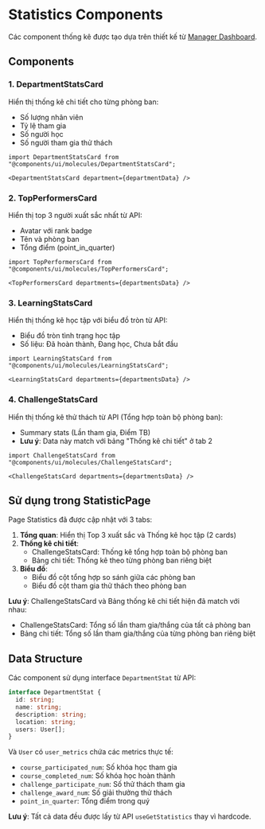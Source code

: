 # Statistics Components

Các component thống kê được tạo dựa trên thiết kế từ [Manager Dashboard](https://readdy.link/preview/4014ce3a-a4c6-4026-aa0a-bf1ab4014219/1910308/manager-dashboard).

## Components

### 1. DepartmentStatsCard
Hiển thị thống kê chi tiết cho từng phòng ban:
- Số lượng nhân viên
- Tỷ lệ tham gia
- Số người học
- Số người tham gia thử thách

```tsx
import DepartmentStatsCard from "@components/ui/molecules/DepartmentStatsCard";

<DepartmentStatsCard department={departmentData} />
```

### 2. TopPerformersCard
Hiển thị top 3 người xuất sắc nhất từ API:
- Avatar với rank badge
- Tên và phòng ban
- Tổng điểm (point_in_quarter)

```tsx
import TopPerformersCard from "@components/ui/molecules/TopPerformersCard";

<TopPerformersCard departments={departmentsData} />
```



### 3. LearningStatsCard
Hiển thị thống kê học tập với biểu đồ tròn từ API:
- Biểu đồ tròn tình trạng học tập
- Số liệu: Đã hoàn thành, Đang học, Chưa bắt đầu

```tsx
import LearningStatsCard from "@components/ui/molecules/LearningStatsCard";

<LearningStatsCard departments={departmentsData} />
```

### 4. ChallengeStatsCard
Hiển thị thống kê thử thách từ API (Tổng hợp toàn bộ phòng ban):
- Summary stats (Lần tham gia, Điểm TB)
- **Lưu ý**: Data này match với bảng "Thống kê chi tiết" ở tab 2

```tsx
import ChallengeStatsCard from "@components/ui/molecules/ChallengeStatsCard";

<ChallengeStatsCard departments={departmentsData} />
```

## Sử dụng trong StatisticPage

Page Statistics đã được cập nhật với 3 tabs:

1. **Tổng quan**: Hiển thị Top 3 xuất sắc và Thống kê học tập (2 cards)
2. **Thống kê chi tiết**: 
   - ChallengeStatsCard: Thống kê tổng hợp toàn bộ phòng ban
   - Bảng chi tiết: Thống kê theo từng phòng ban riêng biệt
3. **Biểu đồ**: 
   - Biểu đồ cột tổng hợp so sánh giữa các phòng ban
   - Biểu đồ cột tham gia thử thách theo phòng ban

**Lưu ý**: ChallengeStatsCard và Bảng thống kê chi tiết hiện đã match với nhau:
- ChallengeStatsCard: Tổng số lần tham gia/thắng của tất cả phòng ban
- Bảng chi tiết: Tổng số lần tham gia/thắng của từng phòng ban riêng biệt

## Data Structure

Các component sử dụng interface `DepartmentStat` từ API:

```typescript
interface DepartmentStat {
  id: string;
  name: string;
  description: string;
  location: string;
  users: User[];
}
```

Và `User` có `user_metrics` chứa các metrics thực tế:
- `course_participated_num`: Số khóa học tham gia
- `course_completed_num`: Số khóa học hoàn thành
- `challenge_participate_num`: Số thử thách tham gia
- `challenge_award_num`: Số giải thưởng thử thách
- `point_in_quarter`: Tổng điểm trong quý

**Lưu ý**: Tất cả data đều được lấy từ API `useGetStatistics` thay vì hardcode.

